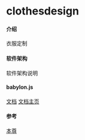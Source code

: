 # clothesdesign

#### 介绍
衣服定制

#### 软件架构
软件架构说明


#### babylon.js
[文档](https://doc.babylonjs.com/api/classes/babylon.engine)
[文档主页](https://doc.babylonjs.com/)

#### 参考
[本尊](https://diy.tontossport.com/diy/index.php?designid=7710&product_id=418&bz_edit=0&scene=shop)

